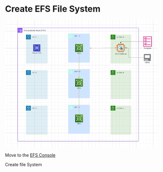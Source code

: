 # Create EFS File System

![EFS_Wp_APP](./assets/EFS_WP_APP.jpg)


Move to the [EFS Console](https://console.aws.amazon.com/efs/home?region=us-east-1#/get-started)

Create file System 